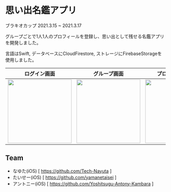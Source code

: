 # 思い出名鑑アプリ
ブラキオカップ 2021.3.15 ~ 2021.3.17

グループごとで1人1人のプロフィールを登録し、思い出として残せる名鑑アプリを開発しました。

言語はSwift, データベースにCloudFirestore, ストレージにFirebaseStorageを使用しました。

|ログイン画面|グループ画面|プロフィール画面|詳細画面|
|:-----:|:--------:|:---:|:---:|
|<img src="https://user-images.githubusercontent.com/59905087/112243004-25114480-8c90-11eb-97b1-9a6e7386a805.png" width="200px">|<img src="https://user-images.githubusercontent.com/59905087/112243050-3f4b2280-8c90-11eb-8f88-df647e5e5c7c.png" width="200px">|<img src="https://user-images.githubusercontent.com/59905087/112243059-42461300-8c90-11eb-919e-4e1cd4697205.png" width="200px">|<img src="https://user-images.githubusercontent.com/59905087/112243063-43774000-8c90-11eb-9216-ea5f38188a8a.png" width="200px">|


## Team
- なゆた(iOS) [ https://github.com/Tech-Nayuta ]
- たいせー(iOS) [ https://github.com/yamanetaisei ]
- アントニー(iOS) [ https://github.com/Yoshitsugu-Antony-Kambara ]
